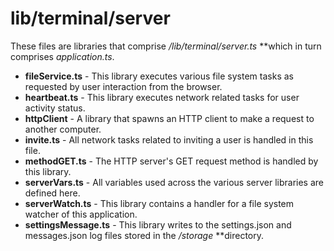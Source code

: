 # lib/terminal/server
These files are libraries that comprise */lib/terminal/server.ts* **which in turn comprises *application.ts*.

* **fileService.ts** - This library executes various file system tasks as requested by user interaction from the browser.
* **heartbeat.ts** - This library executes network related tasks for user activity status.
* **httpClient** - A library that spawns an HTTP client to make a request to another computer.
* **invite.ts** - All network tasks related to inviting a user is handled in this file.
* **methodGET.ts** - The HTTP server's GET request method is handled by this library.
* **serverVars.ts** - All variables used across the various server libraries are defined here.
* **serverWatch.ts** - This library contains a handler for a file system watcher of this application.
* **settingsMessage.ts** - This library writes to the settings.json and messages.json log files stored in the */storage* **directory.